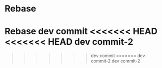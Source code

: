 # Rebase
Rebase
dev commit
<<<<<<< HEAD
<<<<<<< HEAD
dev commit-2
=======
>>>>>>> dev commit
=======
dev commit-2
>>>>>>> dev commit-2
